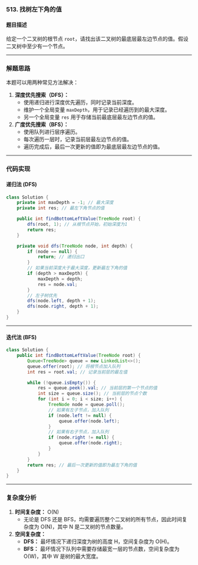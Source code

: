 ### **513. 找树左下角的值**

#### **题目描述**

给定一个二叉树的根节点 `root`，请找出该二叉树的最底层最左边节点的值。假设二叉树中至少有一个节点。

------

### **解题思路**

本题可以用两种常见方法解决：

1. **深度优先搜索（DFS）：**
   - 使用递归进行深度优先遍历，同时记录当前深度。
   - 维护一个全局变量 `maxDepth`，用于记录已经遍历到的最大深度。
   - 另一个全局变量 `res` 用于存储当前最底层最左边节点的值。
2. **广度优先搜索（BFS）：**
   - 使用队列进行层序遍历。
   - 每次遍历一层时，记录当前层最左边节点的值。
   - 遍历完成后，最后一次更新的值即为最底层最左边节点的值。

------

### **代码实现**

#### **递归法 (DFS)**

```java
class Solution {
    private int maxDepth = -1; // 最大深度
    private int res; // 最左下角节点的值

    public int findBottomLeftValue(TreeNode root) {
        dfs(root, 1); // 从根节点开始，初始深度为1
        return res;
    }

    private void dfs(TreeNode node, int depth) {
        if (node == null) {
            return; // 递归出口
        }
        // 如果当前深度大于最大深度，更新最左下角的值
        if (depth > maxDepth) {
            maxDepth = depth;
            res = node.val;
        }
        // 左子树优先
        dfs(node.left, depth + 1);
        dfs(node.right, depth + 1);
    }
}
```

------

#### **迭代法 (BFS)**

```java
class Solution {
    public int findBottomLeftValue(TreeNode root) {
        Queue<TreeNode> queue = new LinkedList<>();
        queue.offer(root); // 将根节点加入队列
        int res = root.val; // 记录当前层的最左值

        while (!queue.isEmpty()) {
            res = queue.peek().val; // 当前层的第一个节点的值
            int size = queue.size(); // 当前层的节点个数
            for (int i = 0; i < size; i++) {
                TreeNode node = queue.poll();
                // 如果有左子节点，加入队列
                if (node.left != null) {
                    queue.offer(node.left);
                }
                // 如果有右子节点，加入队列
                if (node.right != null) {
                    queue.offer(node.right);
                }
            }
        }
        return res; // 最后一次更新的值即为最左下角的值
    }
}
```

------

### **复杂度分析**

1. **时间复杂度：** O(N)
   - 无论是 DFS 还是 BFS，均需要遍历整个二叉树的所有节点，因此时间复杂度为 O(N)，其中 N 是二叉树的节点数量。
2. **空间复杂度：**
   - **DFS：** 最坏情况下递归深度为树的高度 H，空间复杂度为 O(H)。
   - **BFS：** 最坏情况下队列中需要存储最宽一层的节点数，空间复杂度为 O(W)，其中 W 是树的最大宽度。